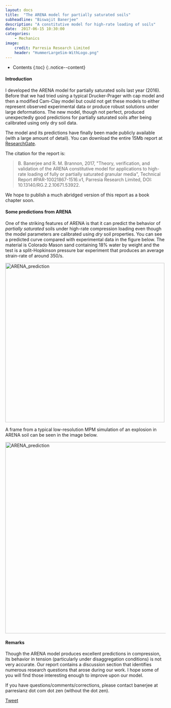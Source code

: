 ```yaml
---
layout: docs
title:  "The ARENA model for partially saturated soils"
subheadline: "Biswajit Banerjee"
description: "A constitutive model for high-rate loading of soils"
date:  2017-06-15 10:30:00
categories:
    - Mechanics
image:
    credit: Parresia Research Limited
    header: "HummerLargeSim-WithLogo.png"
---
```


- Contents
{:toc}
{:.notice--content}

#### Introduction ####
I developed the ARENA model for partially saturated soils last year (2016).  Before that
we had tried using a typical Drucker-Prager with cap model and then a modified Cam-Clay
model but could not get these models to either represent observed experimental data or
produce robust solutions under large deformations.  The new model, though not perfect,
produced unexpectedly good predictions for partially saturated soils after being
calibrated using only dry soil data.

The model and its predictions have finally been made publicly available (with a large
amount of detail).  You can download the entire 15Mb report at [ResearchGate](https://www.researchgate.net/publication/317578167_Theory_verification_and_validation_of_the_ARENA_constitutive_model_for_applications_to_high-rate_loading_of_fully_or_partially_saturated_granular_media).

The citation for the report is:

> B. Banerjee and R. M. Brannon, 2017, "Theory, verification, and validation of the ARENA constitutive model for applications to high-rate loading of fully or partially saturated granular media", Technical Report #PAR-10021867-1516.v1, Parresia Research Limited, DOI: 10.13140/RG.2.2.10671.53922.

We hope to publish a much abridged version of this report as a book chapter soon.

#### Some predictions from ARENA ####
One of the striking features of ARENA is that it can predict the behavior of *partially saturated*
soils under high-rate compression loading even though the model parameters are calibrated using *dry* soil properties.  You can see a predicted curve compared with experimental data in the figure below.  The material is Colorado Mason sand containing 18% water by weight and the test is a split-Hopkinson pressure bar experiment that produces an average strain-rate of around 350/s.

<img style="width:500px" alt="ARENA_prediction" src="{{site.url}}/assets/blogimg/MasonSandUniaxialStrainSHPB-081612-003_Sig_t.png"/>

A frame from a typical low-resolution MPM simulation of an explosion in ARENA soil can be seen
in the image below.

<img style="width:600px" alt="ARENA_prediction" src="{{site.url}}/assets/blogimg/Centrifuge_VHull_BoulderClay_20g_13ww_midPBC_00120.png"/>


#### Remarks ####
Though the ARENA model produces excellent predictions in compression, its behavior in tension (particularly under disaggregation conditions) is not very accurate.  Our report contains a discussion section that identifies numerous research questions that arose during our work.  I hope some of you will find those interesting enough to improve upon our model.

If you have questions/comments/corrections, please contact banerjee at parresianz dot com dot zen (without the dot zen).


<a class="twitter-share-button" href="https://twitter.com/intent/tweet" data-via="parresianz"> Tweet</a>
<script src="//platform.linkedin.com/in.js" type="text/javascript">
  lang: en_US
</script>
<script type="IN/Share" data-counter="right"></script>


